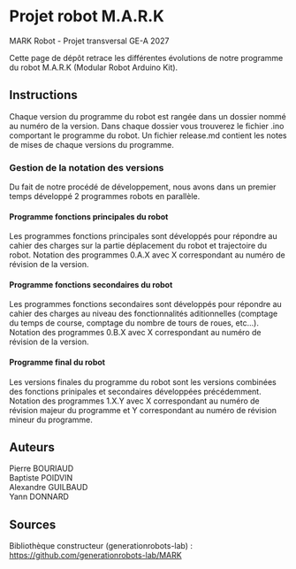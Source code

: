 # Projet robot M.A.R.K
MARK Robot - Projet transversal GE-A 2027

Cette page de dépôt retrace les différentes évolutions de notre programme du robot M.A.R.K (Modular Robot Arduino Kit).

## Instructions
Chaque version du programme du robot est rangée dans un dossier nommé au numéro de la version.
Dans chaque dossier vous trouverez le fichier .ino comportant le programme du robot. Un fichier release.md contient les notes de mises de chaque versions du programme.

### Gestion de la notation des versions
Du fait de notre procédé de développement, nous avons dans un premier temps développé 2 programmes robots en parallèle.

#### Programme fonctions principales du robot
Les programmes fonctions principales sont développés pour répondre au cahier des charges sur la partie déplacement du robot et trajectoire du robot.
Notation des programmes 0.A.X avec X correspondant au numéro de révision de la version.

#### Programme fonctions secondaires du robot
Les programmes fonctions secondaires sont développés pour répondre au cahier des charges au niveau des fonctionnalités aditionnelles (comptage du temps de course, comptage du nombre de tours de roues, etc...).
Notation des programmes 0.B.X avec X correspondant au numéro de révision de la version.

#### Programme final du robot
Les versions finales du programme du robot sont les versions combinées des fonctions prinipales et secondaires développées précédemment.
Notation des programmes 1.X.Y avec X correspondant au numéro de révision majeur du programme et Y correspondant au numéro de révision mineur du programme.

## Auteurs
Pierre BOURIAUD<br />
Baptiste POIDVIN<br />
Alexandre GUILBAUD<br />
Yann DONNARD<br />

## Sources
Bibliothèque constructeur (generationrobots-lab) : https://github.com/generationrobots-lab/MARK
